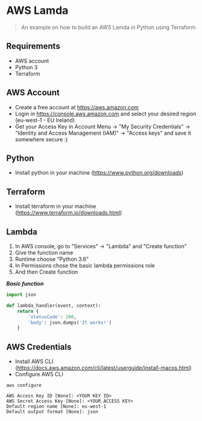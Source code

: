 # AWS Lamda
> An example on how to build an AWS Lamda in Python using Terraform

## Requirements
- AWS account
- Python 3
- Terraform

## AWS Account
- Create a free account at https://aws.amazon.com
- Login in https://console.aws.amazon.com and select your desired region (eu-west-1 - EU Ireland)
- Get your Access Key in Account Menu -> "My Security Credentials" -> "Identity and Access Management (IAM)" -> "Access keys" and save it somewhere secure :)

## Python
- Install python in your machine (https://www.python.org/downloads)

## Terraform
- Install terraform in your machine (https://www.terraform.io/downloads.html)

## Lambda
1. In AWS console, go to "Services" -> "Lambda" and "Create function"
2. Give the function name
3. Runtime choose "Python 3.6"
4. In Permissions chose the basic lambda permissions role
5. And then Create function

***Basic function***
```python
import json

def lambda_handler(event, context):
    return {
        'statusCode': 200,
        'body': json.dumps('It works!')
    }
```

## AWS Credentials
- Install AWS CLI (https://docs.aws.amazon.com/cli/latest/userguide/install-macos.html)
- Configure AWS CLI

```
aws configure
```

```
AWS Access Key ID [None]: <YOUR KEY ID>
AWS Secret Access Key [None]: <YOUR ACCESS KEY>
Default region name [None]: eu-west-1
Default output format [None]: json
```
